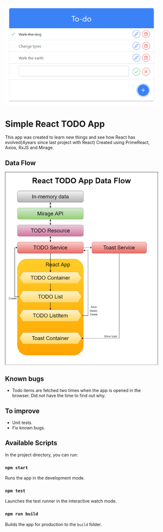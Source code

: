 ![Data Flow](documentation/UI.PNG?raw=true "UI")

# Simple React TODO App

This app was created to learn new things and see how React has evolved(4years since last project with React)
Created using PrimeReact, Axios, RxJS and Mirage.

## Data Flow

![Data Flow](documentation/dataFlow.png?raw=true "Data Flow")

## Known bugs

- Todo items are fetched two times when the app is opened in the browser. Did not have the time to find out why.

## To improve

- Unit tests.
- Fix known bugs.

## Available Scripts

In the project directory, you can run:

### `npm start`

Runs the app in the development mode.

### `npm test`

Launches the test runner in the interactive watch mode.

### `npm run build`

Builds the app for production to the `build` folder.
